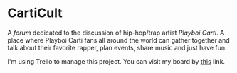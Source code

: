 # CartiCult
A _forum_ dedicated to the discussion of hip-hop/trap artist _Playboi Carti_. A place where Playboi Carti fans all around the world can gather together and talk about their favorite rapper, plan events, share music and just have fun.

I'm using Trello to manage this project. You can visit my board by [this](https://trello.com/b/vb3IM651/carticult) link.